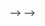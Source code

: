 <!-- ![namecard](https://user-images.githubusercontent.com/85826542/138541790-2760bc95-4c0d-4ae4-82a2-db4d1fac0af2.jpg) -->
<!-- 
// ### 🌱Developing developer🌱 <br/> 성장하는 FE 개발자 '조혜미'
<br/>

//## 🏠My Page
//👉 ww
// <br/><br/>-->

<!-- 
## 🛠Skill Stack
<img src="https://img.shields.io/badge/HTML5-E34F26?style=flat-square&logo=HTML5&logoColor=white"/></a> 
<img src="https://img.shields.io/badge/CSS3-1572B6?style=flat-square&logo=CSS3&logoColor=white"/></a> 
<img src="https://img.shields.io/badge/JavaScript-F7DF1E?style=flat-square&logo=JavaScript&logoColor=white"/></a> 
<img src="https://img.shields.io/badge/React.js-20B2AA?style=flat-square&logo=react&logoColor=white"/></a>
<img src="https://img.shields.io/badge/Amazon AWS-232F3E?style=flat-square&logo=Amazon%20AWS&logoColor=white"/></a> </p> <br/>
<!--<img src="https://img.shields.io/badge/JSON-3DDC84?style=flat-square&logo=JSON&logoColor=white"/></a>
<img src="https://img.shields.io/badge/MongoDB-47A248?style=flat-square&logo=MongoDB&logoColor=white"/></a>  
<img src="https://img.shields.io/badge/MySQL-4479A1?style=flat-square&logo=MySQL&logoColor=white"/></a> 
<img src="https://img.shields.io/badge/c++-00599C?style=flat-square&logo=c%2B%2B&logoColor=white"/></a> --> -->
<!-- 
## 😁ABOUT HEAMI 

> - 성신여자대학교 국어국문학 & 미디어커뮤니케이션학 전공 
> - California State University Monterey Bay 캘리포니아 주립대 Film Art

> - GDSC(Google Developer Student Clubs) 3기 멤버
> - 코뮤니티 한입 웹개발 Javascript 과정 수료

> - 2020.10 ~ 2020.04 시나몬게임즈 기획/시나리오팀
> - 2020.07 ~ 2020.08 스토리타코 <시크릿초이스> 시나리오 작성
> - 2020.01 ~ 2020.09 시프트업 <프로젝트M> 참여

> - 📫 meetoohi@gmail.com--> -->
